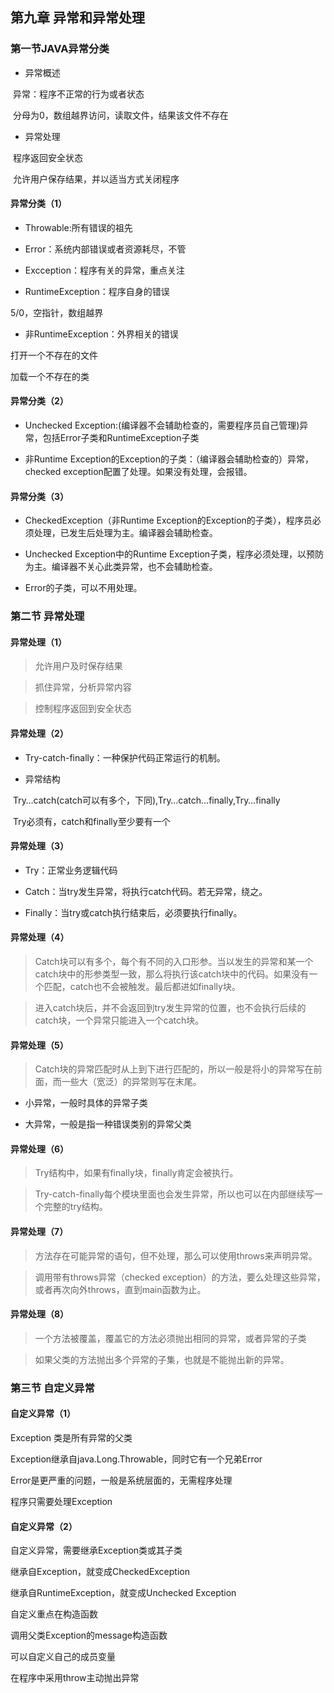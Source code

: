 ## 第九章  异常和异常处理

### 第一节JAVA异常分类

* 异常概述

​        异常：程序不正常的行为或者状态

​        分母为0，数组越界访问，读取文件，结果该文件不存在

* 异常处理

​      程序返回安全状态

​      允许用户保存结果，并以适当方式关闭程序 

#### 异常分类（1）

* Throwable:所有错误的祖先

* Error：系统内部错误或者资源耗尽，不管

* Excception：程序有关的异常，重点关注

* RuntimeException：程序自身的错误

5/0，空指针，数组越界

* 非RuntimeException：外界相关的错误

打开一个不存在的文件

加载一个不存在的类

#### 异常分类（2）

* Unchecked Exception:(编译器不会辅助检查的，需要程序员自己管理)异常，包括Error子类和RuntimeException子类

* 非Runtime Exception的Exception的子类：（编译器会辅助检查的）异常，checked exception配置了处理。如果没有处理，会报错。

#### 异常分类（3）

* CheckedException（非Runtime Exception的Exception的子类），程序员必须处理，已发生后处理为主。编译器会辅助检查。

* Unchecked Exception中的Runtime Exception子类，程序必须处理，以预防为主。编译器不关心此类异常，也不会辅助检查。

*  Error的子类，可以不用处理。

### 第二节 异常处理

#### 异常处理（1）

> 允许用户及时保存结果

> 抓住异常，分析异常内容

> 控制程序返回到安全状态

#### 异常处理（2）

* Try-catch-finally：一种保护代码正常运行的机制。

* 异常结构

​       Try…catch(catch可以有多个，下同),Try…catch…finally,Try…finally

​       Try必须有，catch和finally至少要有一个

#### 异常处理（3）

* Try：正常业务逻辑代码

* Catch：当try发生异常，将执行catch代码。若无异常，绕之。

* Finally：当try或catch执行结束后，必须要执行finally。

#### 异常处理（4）

> Catch块可以有多个，每个有不同的入口形参。当以发生的异常和某一个catch块中的形参类型一致，那么将执行该catch块中的代码。如果没有一个匹配，catch也不会被触发。最后都进如finally块。

> 进入catch块后，并不会返回到try发生异常的位置，也不会执行后续的catch块，一个异常只能进入一个catch块。

#### 异常处理（5）

> Catch块的异常匹配时从上到下进行匹配的，所以一般是将小的异常写在前面，而一些大（宽泛）的异常则写在末尾。

* 小异常，一般时具体的异常子类

* 大异常，一般是指一种错误类别的异常父类

#### 异常处理（6）

> Try结构中，如果有finally块，finally肯定会被执行。

> Try-catch-finally每个模块里面也会发生异常，所以也可以在内部继续写一个完整的try结构。

#### 异常处理（7）

> 方法存在可能异常的语句，但不处理，那么可以使用throws来声明异常。

> 调用带有throws异常（checked exception）的方法，要么处理这些异常，或者再次向外throws，直到main函数为止。

#### 异常处理（8）

> 一个方法被覆盖，覆盖它的方法必须抛出相同的异常，或者异常的子类

> 如果父类的方法抛出多个异常的子集，也就是不能抛出新的异常。

 

###  第三节 自定义异常

#### 自定义异常（1）

Exception 类是所有异常的父类

Exception继承自java.Long.Throwable，同时它有一个兄弟Error

Error是更严重的问题，一般是系统层面的，无需程序处理

程序只需要处理Exception

#### 自定义异常（2）

自定义异常，需要继承Exception类或其子类

继承自Exception，就变成CheckedException

继承自RuntimeException，就变成Unchecked Exception

自定义重点在构造函数

调用父类Exception的message构造函数

可以自定义自己的成员变量

在程序中采用throw主动抛出异常